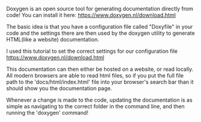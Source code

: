 Doxygen is an open source tool for generating documentation directly from code!
You can install it here: https://www.doxygen.nl/download.html

The basic idea is that you have a configuration file called "Doxyfile" in your code
and the settings there are then used by the doxygen utility to generate HTML(like a website) documentation. 

I used this tutorial to set the correct settings for our configuration file
https://www.doxygen.nl/download.html

This documentation can then either be hosted on a website, or read locally.
All modern browsers are able to read html files, so if you put the full file path to the 'docs/html/index.html'
file into your browser's search bar than it should show you the documentation page.

Whenever a change is made to the code, updating the documentation is as simple as navigating to the
correct folder in the command line, and then running the
'doxygen' command!